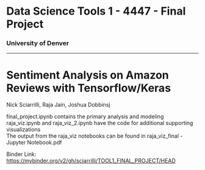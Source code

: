 # Data Science Tools 1 - 4447 - Final Project

### University of Denver

---

# Sentiment Analysis on Amazon Reviews with Tensorflow/Keras

Nick Sciarrilli, Raja Jain, Joshua Dobbinsj

final_project.ipynb contains the primary analysis and modeling  
raja_viz.ipynb and raja_viz_2.ipynb have the code for additional supporting visualizations  
The output from the raja_viz notebooks can be found in raja_viz_final - Jupyter Notebook.pdf

Binder Link: https://mybinder.org/v2/gh/sciarrilli/TOOL1_FINAL_PROJECT/HEAD
